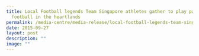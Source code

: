 ```yaml
---
title: Local Football legends Team Singapore athletes gather to play para
  football in the heartlands
permalink: /media-centre/media-release/local-football-legends-team-singapore-athletes-gather-to-play-para/
date: 2015-09-27
layout: post
description: ""
image: ""
---
```

